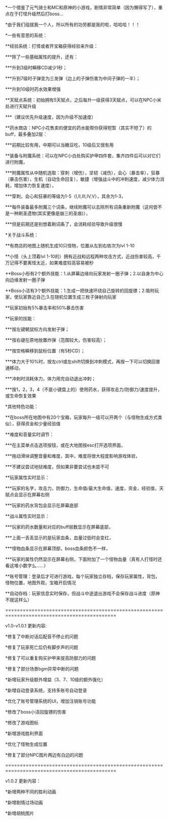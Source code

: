 *一个借鉴了元气骑士和MC和原神的小游戏，剧情非常简单（因为懒得写了），重点在于打怪升级然后打boss...

*由于我们组就我一个人，所以所有的功劳都是我的啦，哈哈哈！！！

*一些有意思的系统：

**经验系统：打怪或者开宝箱获得经验来升级：

***除了一些基础属性的提升，还有：

***升到3级时瞬移CD减少1秒；

***升到7级时子弹变为三发弹（边上的子弹伤害为中间子弹的一半）；

***升到10级时药水效果增强

**天赋点系统：初始拥有5天赋点，之后每升一级获得3天赋点，可以在NPC小米处进行天赋升级

***（建议优先升级速度，因为升级不加速度）

**药水商店：NPC小花售卖的便宜的药水能帮你获得短暂（其实不短了）的buff，最多叠加2层：

***前期比较有用，中期可以当糖豆吃，10级后又很有用

**装备与附魔系统：可以在NPC小白处购买护甲四件套，集齐四件后可以对它们进行附魔，

***附魔属性从中随机选取：穿刺（增伤），坚韧（减伤），会心（暴击率），狂暴（暴击伤害），生机（自动生命回复），敏捷（增强战斗中的冲刺速度，减少体力消耗，增加体力恢复速度），

***穿刺，会心和狂暴的等级为1-5（I,II,III,IV,V），其余为1-3，

***每件装备最多附魔三个词条，继续附魔可以去除所有词条重新附魔（这何尝不是一种刷圣遗物(其实更像是崩三的圣痕)），

***但是前期还是别想着刷词条了，会消耗经验导致升级很慢

*关于战斗系统：

**有商店的地图上随机生成10只怪物，位置从左到右依次为lvl 1-10

**小怪（头上顶着lvl 1-10的）拥有近战和远程两种攻击方式，近战伤害较高，千万记得不要离怪太近，如果难度较高容易被秒

**Boss小彤有2个额外技能：1.从屏幕边缘向玩家发射一圈子弹；2.以自身为中心向边缘发射一圈子弹

**Boss小洁有3个额外技能：1.生成一把快速环绕自己旋转的回旋镖；2.吸附玩家，使玩家靠近自己;3.在随机位置生成三枚子弹射向玩家

**玩家初始有5%暴击率和50%暴击伤害

**玩家的技能：

***按左键朝鼠标方向发射子弹；

***按右键在原地放置炸弹（范围较大，伤害较高）；

***按空格瞬移到鼠标位置（有5秒CD）；

***体力大于10%时，按左ctrl或左shift切换到冲刺模式，再按一下可以切换回普通移动，

***冲刺时消耗体力，体力用完自动退出冲刺；

***按1，2，3，4（不是小键盘上的）使用药水，获得攻击力/防御力/速度提升，或生命恢复效果

*其他特色功能：

**在boss所在地图中有20个宝箱，玩家每升一级可以开两个（与怪物生成方式类似），获得资金和少量经验值

**难度和音量实时调节：

***在主菜单点击选项按钮，或在大地图按esc打开选项界面，

***拖动滑块调整音量和难度，其中，难度将很大程度影响游戏体验，

***不建议尝试地狱难度，但如果非要尝试也未尝不可

**玩家属性实时显示：

***玩家的名字，攻击力，防御力，生命值/最大生命值，速度，资金，经验值，天赋点会显示在屏幕右侧

***玩家的药水背包会显示在屏幕底部

**战斗属性实时显示：

***玩家的药水数量和对应的buff层数显示在屏幕底部，

***上面一丢丢显示的是玩家血条，血量过低时会变红，

***怪物血条显示在屏幕顶部，boss血条颜色不一样，

***玩家的属性仍然显示在屏幕右侧，下面附加了一个怪物血量（真有人打怪时还看这堆小数字么……）

**账号管理：登录后才可进行游戏，每个玩家独立存档，保存玩家属性，背包，怪物位置，地图外观，宝箱开启情况

**自动存档：玩家信息实时保存，但战斗中途退出游戏不会保存战斗进度（原神不就这样么）

============================================================================================

v1.0-v1.0.1 更新内容:

*修复了中断对话后配音不停止的问题

*修复了玩家死亡后仍有脚步声的问题

*修复了可以重复购买护甲来提高防御力的问题

*修复了部分场景bgm异常中断的问题

*新增玩家升级额外增益（3、7、10级的额外强化）

*新增自动登录系统，支持多账号自动登录

*优化了账号管理系统的UI，增加注销账号功能

*修改了boss小洁回旋镖的伤害

*修改了游戏图标

*新增游戏胜利界面

*优化了怪物生成位置

*修复了部分NPC图片两边有白边的问题

============================================================================================

v1.0.2 更新内容：

*新增两种不同的胜利动画

*新增剧情过场动画

*新增胡桃图片
